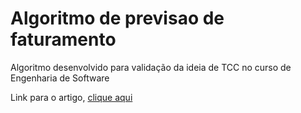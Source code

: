 # Algoritmo de previsao de faturamento
Algoritmo desenvolvido para validação da ideia de TCC no curso de Engenharia de Software 

Link para o artigo, <a href='https://docs.google.com/document/d/1GZmr2Lvn5LtfPJV01HY7KZs22P0B329_/edit?usp=sharing&ouid=109647876324855359949&rtpof=true&sd=true'>clique aqui</a>
